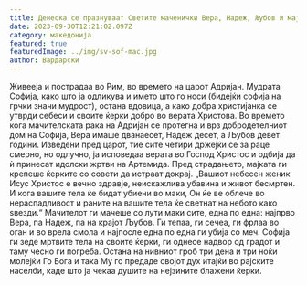 ```yaml
---
title: Денеска се празнуваат Светите маченички Вера, Надеж, Љубов и мајка им Софија
date: 2023-09-30T12:21:02.097Z
category: македонија
featured: true
featuredImage: ../img/sv-sof-mac.jpg
author: Вардарски
---
```

<!--StartFragment-->

Живееја и пострадаа во Рим, во времето на царот Адријан. Мудрата Софија, како што ја одликува и името што го носи (бидејќи софија на грчки значи мудрост), остана вдовица, а како добра христијанка се утврди себеси и своите ќерки добро во верата Христова. Во времето кога мачителската рака на Адријан се протегна и врз добродетелниот дом на Софија, Вера имаше дванаесет, Надеж десет, а Љубов девет години. Изведени пред царот, тие сите четири држејќи се за раце смерно, но одлучно, ја исповедаа верата во Господ Христос и одбија да ѝ принесат идолски жртви на Артемида. Пред страдањето, мајката ги крепеше ќерките со совети да истраат докрај. „Вашиот небесен женик Исус Христос е вечно здравје, неискажлива убавина и живот бесмртен. И кога вашите тела ќе бидат убиени во маки, Он ќе ве облече во нераспадливост и раните на вашите тела ќе светнат на небото како ѕвезди.“ Мачителот ги мачеше со лути маки сите, една по една: најпрво Вера, па Надеж, па на крајот Љубов. Ги тепаа, ги сечеа, ги фрлаа во оган и во врела смола и најпосле една по една ги убија со меч. Софија ги зеде мртвите тела на своите ќерки, ги однесе надвор од градот и таму чесно ги погреба. Остана на нивниот гроб три дена и три ноќи молејќи Го Бога и така Му го предаде својот дух итајќи во рајските населби, каде што ја чекаа душите на нејзините блажени ќерки.



<!--EndFragment-->